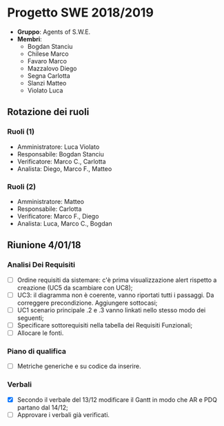 # Progetto SWE 2018/2019

* __Gruppo__: Agents of S.W.E.
* __Membri__:
  * Bogdan Stanciu
  * Chilese Marco
  * Favaro Marco
  * Mazzalovo Diego
  * Segna Carlotta
  * Slanzi Matteo
  * Violato Luca


## Rotazione dei ruoli
### Ruoli (1)
- Amministratore: Luca Violato
- Responsabile: Bogdan Stanciu
- Verificatore: Marco C., Carlotta
- Analista: Diego, Marco F., Matteo

### Ruoli (2)
- Amministratore: Matteo
- Responsabile: Carlotta
- Verificatore: Marco F., Diego
- Analista: Luca, Marco C., Bogdan

## Riunione 4/01/18
### Analisi Dei Requisiti
- [ ] Ordine requisiti da sistemare: c'è prima visualizzazione alert rispetto a creazione (UC5 da scambiare con UC8);
- [ ] UC3: il diagramma non è coerente, vanno riportati tutti i passaggi. Da correggere precondizione. Aggiungere sottocasi;
- [ ] UC1 scenario principale .2 e .3 vanno linkati nello stesso modo dei seguenti;
- [ ] Specificare sottorequisiti nella tabella dei Requisiti Funzionali;
- [ ] Allocare le fonti.

### Piano di qualifica
- [ ] Metriche generiche e su codice da inserire.

### Verbali
- [x] Secondo il verbale del 13/12 modificare il Gantt in modo che AR e PDQ partano dal 14/12;
- [ ] Approvare i verbali già verificati.
